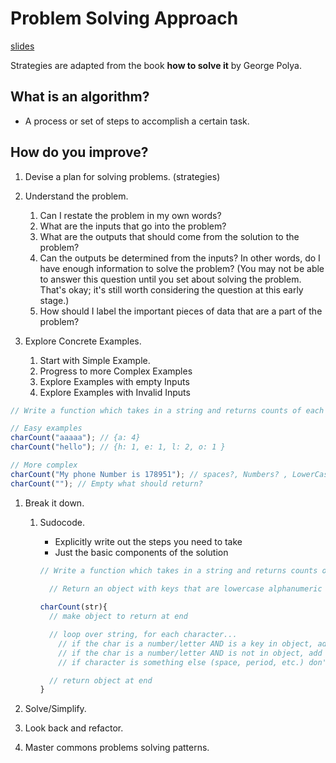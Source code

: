 # Problem Solving Approach

[slides](https://cs.slides.com/colt_steele/problem-solving-patterns)

Strategies are adapted from the book **how to solve it** by George Polya.

## What is an algorithm?

- A process or set of steps to accomplish a certain task.

## How do you improve?

1. Devise a plan for solving problems. (strategies)

  1. Understand the problem.
     1. Can I restate the problem in my own words?
     2. What are the inputs that go into the problem?
     3. What are the outputs that should come from the solution to the problem?
     4. Can the outputs be determined from the inputs? In other words, do I have enough information to solve the problem? (You may not be able to answer this question until you set about solving the problem. That's okay; it's still worth considering the question at this early stage.)
     5. How should I label the important pieces of data that are a part of the problem?

  2. Explore Concrete Examples.
     1. Start with Simple Example.
     2. Progress to more Complex Examples
     3. Explore Examples with empty Inputs
     4. Explore Examples with Invalid Inputs


 ```js
 // Write a function which takes in a string and returns counts of each character in the string
 
// Easy examples 
charCount("aaaaa"); // {a: 4}
charCount("hello"); // {h: 1, e: 1, l: 2, o: 1 }

// More complex
charCount("My phone Number is 178951"); // spaces?, Numbers? , LowerCase?, Uppercase?
charCount(""); // Empty what should return?
 ``` 

  1. Break it down.
     1. Sudocode.
        * Explicitly write out the steps you need to take
        * Just the basic components of the solution

        ```js
        // Write a function which takes in a string and returns counts of each character in the string
          
          // Return an object with keys that are lowercase alphanumeric chars in the string; 
        
        charCount(str){
          // make object to return at end

          // loop over string, for each character...
            // if the char is a number/letter AND is a key in object, add one to count
            // if the char is a number/letter AND is not in object, add it to the object and set value to 1
            // if character is something else (space, period, etc.) don't do anything

          // return object at end
        }
        ```

  2. Solve/Simplify.

  3. Look back and refactor.

1. Master commons problems solving patterns. 

 